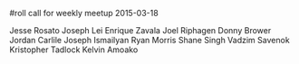 #roll call for weekly meetup 2015-03-18

Jesse Rosato
Joseph Lei
Enrique Zavala
Joel Riphagen
Donny Brower
Jordan Carlile
Joseph Ismailyan
Ryan Morris
Shane Singh
Vadzim Savenok
Kristopher Tadlock
Kelvin Amoako
